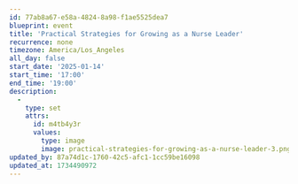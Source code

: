 ```yaml
---
id: 77ab8a67-e58a-4824-8a98-f1ae5525dea7
blueprint: event
title: 'Practical Strategies for Growing as a Nurse Leader'
recurrence: none
timezone: America/Los_Angeles
all_day: false
start_date: '2025-01-14'
start_time: '17:00'
end_time: '19:00'
description:
  -
    type: set
    attrs:
      id: m4tb4y3r
      values:
        type: image
        image: practical-strategies-for-growing-as-a-nurse-leader-3.png
updated_by: 87a74d1c-1760-42c5-afc1-1cc59be16098
updated_at: 1734490972
---
```

